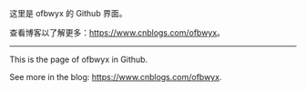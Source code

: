 这里是 ofbwyx 的 Github 界面。

查看博客以了解更多：<https://www.cnblogs.com/ofbwyx>。

----------

This is the page of ofbwyx in Github.

See more in the blog: <https://www.cnblogs.com/ofbwyx>.
